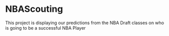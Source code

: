 # NBAScouting
This project is displaying our predictions from the NBA Draft classes on who is going to be a successful NBA Player
